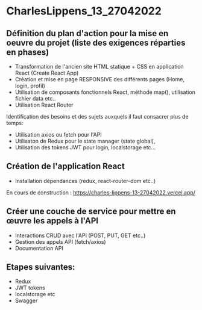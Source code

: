 # CharlesLippens_13_27042022

## Définition du plan d'action pour la mise en oeuvre du projet (liste des exigences réparties en phases)

- Transformation de l'ancien site HTML statique + CSS en application React (Create React App)
- Création et mise en page RESPONSIVE des différents pages (Home, login, profil)
- Utilisation de composants fonctionnels React, méthode map(), utilisation fichier data etc..
- Utilisation React Router

Identification des besoins et des sujets auxquels il faut consacrer plus de temps:

- Utilisation axios ou fetch pour l'API
- Utilisaton de Redux pour le state manager (state global),
- Utilisation des tokens JWT pour login, localstorage etc... 

## Création de l'application React

- Installation dépendances (redux, react-router-dom etc..)

En cours de construction : https://charles-lippens-13-27042022.vercel.app/

##  Créer une couche de service pour mettre en œuvre les appels à l'API

- Interactions CRUD avec l'API (POST, PUT, GET etc..)
- Gestion des appels API (fetch/axios)
- Documentation API

##  Etapes suivantes:

- Redux
- JWT tokens
- localstorage etc
- Swagger





